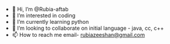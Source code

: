 - 👋 Hi, I’m @Rubia-aftab
- 👀 I’m interested in coding 
- 🌱 I’m currently learning python
- 💞️ I’m looking to collaborate on initial language - java, cc, c++
- 📫 How to reach me email- rubiazeeshan@gmail.com

<!---
Rubia-aftab/Rubia-aftab is a ✨ special ✨ repository because its `README.md` (this file) appears on your GitHub profile.
You can click the Preview link to take a look at your changes.
--->

